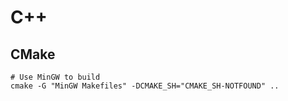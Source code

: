 # C++

## CMake
```shell
# Use MinGW to build
cmake -G "MinGW Makefiles" -DCMAKE_SH="CMAKE_SH-NOTFOUND" ..
```